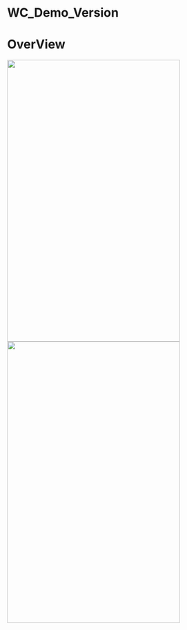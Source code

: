 # WC_Demo_Version


# OverView
<img width="400" height="650" src="https://raw.githubusercontent.com/niconicocbf/WC_Demo_Version/master/res/raw/waitur_main.gif" />
<img width="400" height="650" src="https://raw.githubusercontent.com/niconicocbf/WC_Demo_Version/master/res/raw/waitus_two.gif" />




